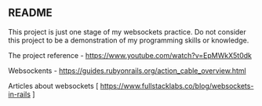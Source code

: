 ## README
This project is just one stage of my websockets practice.
Do not consider this project to be a demonstration of my programming skills or knowledge.

The project reference - https://www.youtube.com/watch?v=EpMWkX5t0dk

Websockents - https://guides.rubyonrails.org/action_cable_overview.html

Articles about websockets [
  https://www.fullstacklabs.co/blog/websockets-in-rails
]
